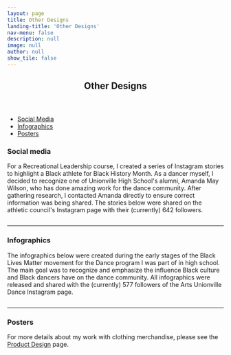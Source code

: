 ```yaml
---
layout: page
title: Other Designs
landing-title: 'Other Designs'
nav-menu: false
description: null
image: null
author: null
show_tile: false
---
```


<!-- Main -->
<div id="main" class="alt">
	
<!-- One -->
<section id="one">
	<div class="inner">
	     <header class="major">
		<h1>Other Designs</h1>
	     </header>	
		
<!-- Shortcuts -->
<ul class="actions">
	<li><a href="#SocialMedia" class="button small scrolly">Social Media</a></li>
	<li><a href="#Infographics" class="button small scrolly">Infographics</a></li>
	<li><a href="#Posters" class="button small scrolly">Posters</a></li>
</ul>

<!-- Image -->
<section id="SocialMedia">
	<h3>Social media</h3>
	<p>For a Recreational Leadership course, I created a series of Instagram stories to highlight a Black athlete for Black History Month. As a dancer myself, I decided to recognize one of Unionville High School's alumni, Amanda May Wilson, who has done amazing work for the dance community. After gathering research, I contacted Amanda directly to ensure correct information was being shared. The stories below were shared on the athletic council's Instagram page with their (currently) 642 followers.<p>
	<div class="box alt">
		<div class="row 50% uniform">
			<div class="4u"><span class="image fit"><img src="{% link assets/images/amanda1.PNG %}" alt="" /></span></div>
			<div class="4u"><span class="image fit"><img src="{% link assets/images/amanda2.PNG %}" alt="" /></span></div>
			<div class="4u$"><span class="image fit"><img src="{% link assets/images/amanda3.PNG %}" alt="" /></span></div>
			<!-- Break -->
			<div class="4u"><span class="image fit"><img src="{% link assets/images/amanda4.PNG %}" alt="" /></span></div>
			<div class="4u"><span class="image fit"><img src="{% link assets/images/amanda5.PNG %}" alt="" /></span></div>
			<div class="4u$"><span class="image fit"><img src="{% link assets/images/amanda6.PNG %}" alt="" /></span></div>	
			<!-- Break -->
			<div class="4u"><span class="image fit"><img src="{% link assets/images/amanda7.PNG %}" alt="" /></span></div>
			<div class="4u"><span class="image fit"><img src="{% link assets/images/amanda8.PNG %}" alt="" /></span></div>	
		</div>
	</div>
</section>

<hr class="major"/>

<section id="Infographics">
	<h3>Infographics</h3>
	<p>The infographics below were created during the early stages of the Black Lives Matter movement for the Dance program I was part of in high school. The main goal was to recognize and emphasize the influence Black culture and Black dancers have on the dance community. All infographics were released and shared with the (currently) 577 followers of the Arts Unionville Dance Instagram page.</p>
	<div class="box alt">
		<div class="row 50% uniform">
			<div class="4u"><span class="image fit"><img src="{% link assets/images/krump.png %}" alt="" /></span></div>
			<div class="4u"><span class="image fit"><img src="{% link assets/images/adelaide hall.png %}" alt="" /></span></div>
			<div class="4u$"><span class="image fit"><img src="{% link assets/images/nicholas brothers.png %}" alt="" /></span></div>
		</div>
	</div>
</section>

<hr class="major"/>

<section id="Posters">
	<h3>Posters</h3>
	<p>For more details about my work with clothing merchandise, please see the <a href="https://heatherlii.github.io/product_design.html">Product Design</a> page.</p>
	<div class="box alt">
		<div class="row 50% uniform">
			<div class="4u"><span class="image fit"><img src="{% link assets/images/merch promo 1.png %}" alt="" /></span></div>
			<div class="4u"><span class="image fit"><img src="{% link assets/images/merch promo 2.png %}" alt="" /></span></div>
		</div>
	</div>
</section>

</div>
